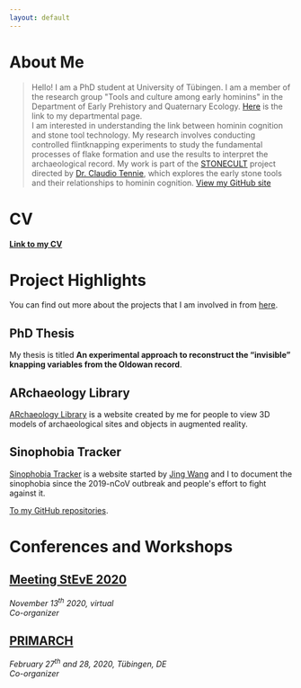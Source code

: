 ```yaml
---
layout: default
---
```


# About Me
> Hello! I am a PhD student at University of Tübingen. I am a member of the research group "Tools and culture among early hominins" in the Department of Early Prehistory and Quaternary Ecology. [Here](https://uni-tuebingen.de/en/fakultaeten/mathematisch-naturwissenschaftliche-fakultaet/fachbereiche/geowissenschaften/arbeitsgruppen/prehistory-archaeology-science/research-department/early-prehistory-and-quaternary-ecology/staff/phd-candidates/li-li/) is the link to my departmental page.<br />
I am interested in understanding the link between hominin cognition and stone tool technology. My research involves conducting controlled flintknapping experiments to study the fundamental processes of flake formation and use the results to interpret the archaeological record. My work is part of the [STONECULT](https://sites.google.com/view/stonecult/home) project directed by [Dr. Claudio Tennie](https://sites.google.com/view/claudiotennie/home), which explores the early stone tools and their relationships to hominin cognition.
> [View my GitHub site](https://github.com/lili0824)

# CV
__[Link to my CV](./cv.html)__

# Project Highlights
You can find out more about the projects that I am involved in from [here](./project.md).

## PhD Thesis
My thesis is titled __An experimental approach to reconstruct the “invisible” knapping variables from the Oldowan record__.

## ARchaeology Library
[ARchaeology Library](https://lili0824.github.io/ARchaeology/) is a website created by me for people to view 3D models of archaeological sites and objects in augmented reality.

## Sinophobia Tracker
[Sinophobia Tracker](https://sites.google.com/view/sinophobia-tracker/home) is a website started by [Jing Wang](https://sites.google.com/view/jingwang-space/home) and I to document the sinophobia since the 2019-nCoV outbreak and people's effort to fight against it.

[To my GitHub repositories](https://github.com/lili0824?tab=repositories).

# Conferences and Workshops
## [Meeting StEvE 2020](./conference.md)
*November 13<sup>th</sup> 2020, virtual*<br />
*Co-organizer*<br />

## [PRIMARCH](./conference.md)
*February 27<sup>th</sup> and 28, 2020, Tübingen, DE*<br />
*Co-organizer*<br />
